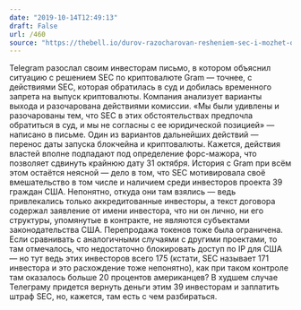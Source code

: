 ```yaml
---
date: "2019-10-14T12:49:13"
draft: False
url: /460
source: "https://thebell.io/durov-razocharovan-resheniem-sec-i-mozhet-otlozhit-zapusk-ton/"
---
```


Telegram разослал своим инвесторам письмо, в котором объяснил ситуацию с решением SEC по криптовалюте Gram — точнее, с действиями SEC, которая обратилась в суд и добилась временного запрета на выпуск криптовалюты. Компания анализует варианты выхода и разочарована действиями комиссии.
«Мы были удивлены и разочарованы тем, что SEC в этих обстоятельствах предпочла обратиться в суд, и мы не согласны с ее юридической позицией» — написано в письме.
Один из вариантов дальнейших действий — перенос даты запуска блокчейна и криптовалюты. Кажется, действия властей вполне подпадают под определение форс-мажора, что позволяет сдвинуть крайнюю дату 31 октября.
История с Gram при всём этом остаётся неясной — дело в том, что SEC мотивировала своё вмешательство в том числе и наличием среди инвесторов проекта 39 граждан США. Непонятно, откуда они там взялись — ведь привлекались только аккредитованные инвесторы, а текст договора содержал заявление от имени инвестора, что ни он лично, ни его структуры, упомянутые в контракте, не являются субъектами законодательства США. Перепродажа токенов тоже была ограничена. Если сравнивать с аналогичными случаями с другими проектами, то там отмечалось, что недостаточно блокировать доступ по IP для США — но тут ведь этих инвесторов всего 175 (кстати, SEC называет 171 инвестора и это расхождение тоже непонятно), как при таком контроле там оказалось больше 20 процентов американцев?
В худшем случае Телеграму придется вернуть деньги этим 39 инвесторам и заплатить штраф SEC, но, кажется, там есть с чем разбираться.
